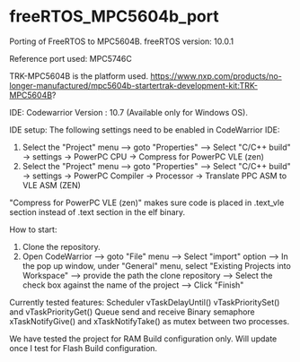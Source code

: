 # freeRTOS_MPC5604b_port
Porting of FreeRTOS to MPC5604B. 
freeRTOS version: 10.0.1

Reference port used:
MPC5746C

TRK-MPC5604B is the platform used.
https://www.nxp.com/products/no-longer-manufactured/mpc5604b-startertrak-development-kit:TRK-MPC5604B?

IDE:
Codewarrior Version : 10.7 (Available only for Windows OS).

IDE setup:
The following settings need to be enabled in CodeWarrior IDE:
1. Select the "Project" menu --> goto "Properties" --> Select "C/C++ build" -> settings -> PowerPC CPU -> Compress for PowerPC VLE (zen)
2. Select the "Project" menu --> goto "Properties" --> Select "C/C++ build" -> settings -> PowerPC Compiler -> Processor -> Translate PPC ASM to VLE ASM (ZEN)

"Compress for PowerPC VLE (zen)" makes sure code is placed in .text_vle section instead of .text section in the elf binary.

How to start:
1. Clone the repository.
2. Open CodeWarrior --> goto "File" menu --> Select "import" option --> In the pop up window, under "General" menu, select "Existing Projects into Workspace" --> provide the path the clone repository --> Select the check box against the name of the project --> Click "Finish"

Currently tested features:
Scheduler
vTaskDelayUntil()
vTaskPrioritySet() and vTaskPriorityGet()
Queue send and receive
Binary semaphore
xTaskNotifyGive() and xTaskNotifyTake() as mutex between two processes. 

We have tested the project for RAM Build configuration only. 
Will update once I test for Flash Build configuration.

